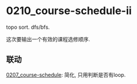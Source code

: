 # 0210_course-schedule-ii

topo sort. dfs/bfs.

这次要输出一个有效的课程选修顺序.

## 联动

[0207_course-schedule](../0207_course-schedule): 简化, 只用判断是否有loop.

